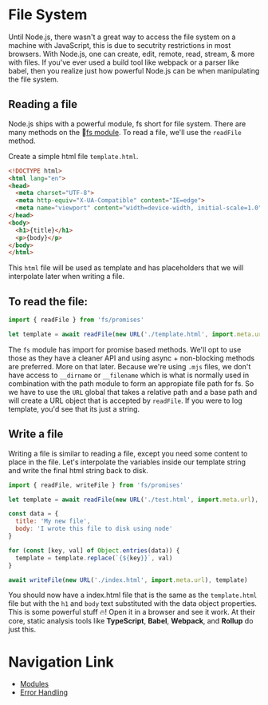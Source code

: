 # File System
Until Node.js, there wasn't a great way to access the file system on a machine with JavaScript, this is due to secutrity restrictions in most browsers. With Node.js, one can create, edit, remote, read, stream, & more with files. If you've ever used a build tool like webpack or a parser like babel, then you realize just how powerful Node.js can be when manipulating the file system.

## Reading a file
Node.js ships with a powerful module, fs short for file system. There are many methods on the 🔗[fs module](https://nodejs.org/api/fs.html). To read a file, we'll use the `readFile` method.

Create a simple html file `template.html`.
```html
<!DOCTYPE html>
<html lang="en">
<head>
  <meta charset="UTF-8">
  <meta http-equiv="X-UA-Compatible" content="IE=edge">
  <meta name="viewport" content="width=device-width, initial-scale=1.0">
</head>
<body>
  <h1>{title}</h1>
  <p>{body}</p>
</body>
</html>
```
This `html` file will be used as template and has placeholders that we will interpolate later when writing a file.

## To read the file:
```js
import { readFile } from 'fs/promises'

let template = await readFile(new URL('./template.html', import.meta.url), 'utf-8')
```
The `fs` module has import for promise based methods. We'll opt to use those as they have a cleaner API and using async + non-blocking methods are preferred. More on that later. Because we're using `.mjs` files, we don't have access to `__dirname` or `__filename` which is what is normally used in combination with the path module to form an appropiate file path for fs. So we have to use the `URL` global that takes a relative path and a base path and will create a URL object that is accepted by `readFile`. If you were to log template, you'd see that its just a string.

## Write a file
Writing a file is similar to reading a file, except you need some content to place in the file. Let's interpolate the variables inside our template string and write the final html string back to disk.
```js
import { readFile, writeFile } from 'fs/promises'

let template = await readFile(new URL('./test.html', import.meta.url), 'utf-8')

const data = {
  title: 'My new file',
  body: 'I wrote this file to disk using node'
}

for (const [key, val] of Object.entries(data)) {
  template = template.replace(`{${key}}`, val)
}

await writeFile(new URL('./index.html', import.meta.url), template)
```
You should now have a index.html file that is the same as the `template.html` file but with the `h1` and `body` text substituted with the data object properties. This is some powerful stuff 🔥! Open it in a browser and see it work. At their core, static analysis tools like **TypeScript**, **Babel**, **Webpack**, and **Rollup** do just this.

# Navigation Link
- [Modules](./modules.md)
- [Error Handling](./error_handling.md)